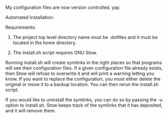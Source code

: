 My configuration files are now version controlled. yay.

Automated Installation:

Requirements:

1. The project top level directory name must be .dotfiles and it must be 
located in the home directory.

2. The install.sh script requires GNU Stow.

Running install.sh will create symlinks in the right places so that programs
will see their configuration files. If a given configuration file already 
exists, then Stow will refuse to overwrite it and will print a warning letting
you know. If you want to replace the configuration, you must either delete 
the original or move it to a backup location. You can then rerun the 
install.sh script.

If you would like to uninstall the symlinks, you can do so by passing the -u
option to install.sh. Stow keeps track of the symlinks that it has deposited,
and it will remove them.


